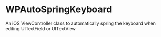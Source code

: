# WPAutoSpringKeyboard
An iOS ViewController class to automatically spring the keyboard when editing UITextField or UITextView 
